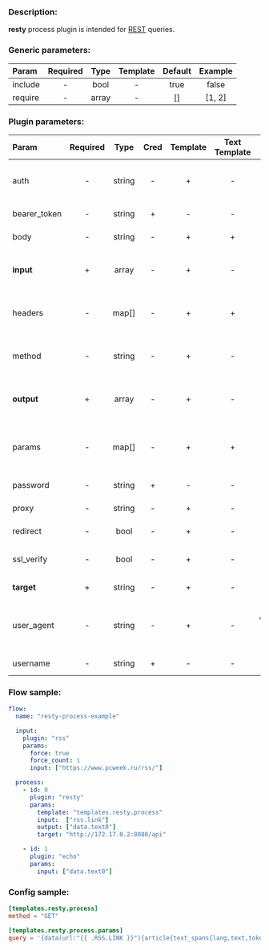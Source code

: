 ### Description:

**resty** process plugin is intended for [REST](https://en.wikipedia.org/wiki/Representational_state_transfer) queries.


### Generic parameters:

| Param   | Required | Type  | Template | Default | Example |
|:--------|:--------:|:-----:|:--------:|:-------:|:-------:|
| include |    -     | bool  |    -     |  true   |  false  |
| require |    -     | array |    -     |   []    | [1, 2]  |


### Plugin parameters:

| Param        | Required | Type   | Cred | Template | Text Template | Default           | Example                      | Description                                            |
|:-------------|:--------:|:------:|:----:|:--------:|:-------------:|:-----------------:|:----------------------------:|:-------------------------------------------------------|
| auth         | -        | string | -    | +        | -             | ""                | "basic"                      | Auth method (basic, bearer).                           |
| bearer_token | -        | string | +    | -        | -             | ""                | "qwerty"                     | Bearer token.                                          |
| body         | -        | string | -    | +        | +             | ""                | "{"foo": "bar"}"             | Request body.                                          |
| **input**    | +        | array  | -    | +        | -             | "[]"              | ["data.array0"]              | List of [DataItem](../../concept.md) fields with data. |
| headers      | -        | map[]  | -    | +        | +             | map[]             | see example                  | Dynamic list of request headers.                       |
| method       | -        | string | -    | +        | -             | "GET"             | "POST"                       | Request method (GET, POST).                            |
| **output**   | +        | array  | -    | +        | -             | "[]"              | ["data.array1"]              | List of target [DataItem](../../concept.md) fields.    |
| params       | -        | map[]  | -    | +        | +             | map[]             | see example                  | Dynamic list of request query parameters.              |
| password     | -        | string | +    | -        | -             | ""                | ""                           | Basic auth password.                                   |
| proxy        | -        | string | -    | +        | -             | ""                | "http://127.0.0.1:8080"      | Proxy settings.                                        |
| redirect     | -        | bool   | -    | +        | -             | true              | false                        | Follow redirects.                                      |
| ssl_verify   | -        | bool   | -    | +        | -             | true              | false                        | Verify server certificate.                             |
| **target**   | +        | string | -    | +        | -             | ""                | "http://172.17.0.2:8080/api" | REST endpoint.                                         |
| user_agent   | -        | string | -    | +        | -             | "gosquito v3.7.0" | "webchela 1.0"               | Custom User-Agent for feed access.                     |
| username     | -        | string | +    | -        | -             | ""                | ""                           | Basic auth username.                                   |


### Flow sample:

```yaml
flow:
  name: "resty-process-example"

  input:
    plugin: "rss"
    params:
      force: true
      force_count: 1
      input: ["https://www.pcweek.ru/rss/"]

  process:
    - id: 0
      plugin: "resty"
      params:
        template: "templates.resty.process"
        input:  ["rss.link"]
        output: ["data.text0"]
        target: "http://172.17.0.2:8080/api"

    - id: 1
      plugin: "echo"
      params:
        input: ["data.text0"]
```

### Config sample:

```toml
[templates.resty.process]
method = "GET"

[templates.resty.process.params]
query = '{data(url:"{{ .RSS.LINK }}"){article{text_spans{lang,text,tokens_amount}}}}'

```



